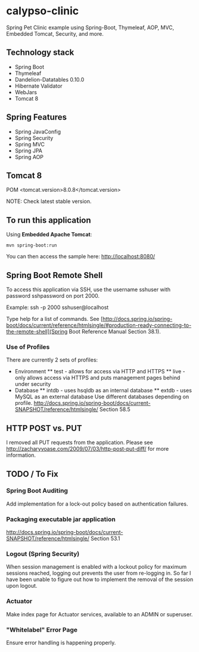 calypso-clinic
===================

Spring Pet Clinic example using Spring-Boot, Thymeleaf, AOP, MVC, Embedded Tomcat, Security, and more.

## Technology stack

 - Spring Boot
 - Thymeleaf
 - Dandelion-Datatables 0.10.0
 - Hibernate Validator
 - WebJars
 - Tomcat 8

## Spring Features

 - Spring JavaConfig
 - Spring Security
 - Spring MVC
 - Spring JPA
 - Spring AOP

## Tomcat 8

POM <tomcat.version>8.0.8</tomcat.version>

NOTE: Check latest stable version.

## To run this application

Using __Embedded Apache Tomcat__:

    mvn spring-boot:run

You can then access the sample here: [http://localhost:8080/](http://localhost:8080/)

## Spring Boot Remote Shell

To access this application via SSH, use the username sshuser with password sshpassword on port 2000.

Example: ssh -p 2000 sshuser@localhost

Type help for a list of commands. See [http://docs.spring.io/spring-boot/docs/current/reference/htmlsingle/#production-ready-connecting-to-the-remote-shell](Spring Boot Reference Manual Section 38.1).

### Use of Profiles

There are currently 2 sets of profiles:
  * Environment
  ** test - allows for access via HTTP and HTTPS
  ** live - only allows access via HTTPS and puts management pages behind under security
  * Database
  ** intdb - uses hsqldb as an internal database
  ** extdb - uses MySQL as an external database
Use different databases depending on profile.
http://docs.spring.io/spring-boot/docs/current-SNAPSHOT/reference/htmlsingle/ Section 58.5

## HTTP POST vs. PUT
I removed all PUT requests from the application. Please see http://zacharyvoase.com/2009/07/03/http-post-put-diff/ for more information.

## TODO / To Fix

### Spring Boot Auditing

Add implementation for a lock-out policy based on authentication failures.

### Packaging executable jar application

http://docs.spring.io/spring-boot/docs/current-SNAPSHOT/reference/htmlsingle/ Section 53.1

### Logout (Spring Security)

When session management is enabled with a lockout policy for maximum sessions reached, logging out prevents the user from re-logging in. So far I have been unable to figure out how to implement the removal of the session upon logout.

### Actuator

Make index page for Actuator services, available to an ADMIN or superuser.

### "Whitelabel" Error Page

Ensure error handling is happening properly.
